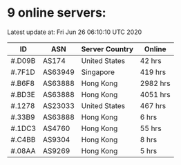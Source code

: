 # 9 online servers:

Latest update at: Fri Jun 26 06:10:10 UTC 2020

| ID | ASN | Server Country | Online |
| -- | --- | -------------- | ------ |
| #.D09B | AS174 | United States | 42 hrs |
| #.7F1D | AS63949 | Singapore | 419 hrs |
| #.B6F8 | AS63888 | Hong Kong | 2982 hrs |
| #.BD3E | AS63888 | Hong Kong | 4051 hrs |
| #.1278 | AS23033 | United States | 467 hrs |
| #.33B9 | AS63888 | Hong Kong | 6 hrs |
| #.1DC3 | AS4760 | Hong Kong | 55 hrs |
| #.C4BB | AS9304 | Hong Kong | 8 hrs |
| #.08AA | AS9269 | Hong Kong | 5 hrs |

